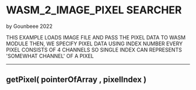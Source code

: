 <h1>WASM_2_IMAGE_PIXEL SEARCHER</h1>
by Gounbeee 2022


THIS EXAMPLE LOADS IMAGE FILE AND
PASS THE PIXEL DATA TO WASM MODULE
THEN,
WE SPECIFY PIXEL DATA USING INDEX NUMBER
EVERY PIXEL CONSISTS OF 4 CHANNELS SO
SINGLE INDEX CAN REPRESENTS 'SOMEWHAT CHANNEL' OF A PIXEL

----------------------------------------
getPixel( pointerOfArray , pixelIndex )
----------------------------------------
